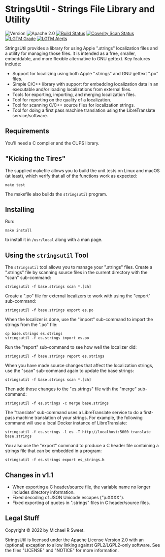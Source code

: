 StringsUtil - Strings File Library and Utility
==============================================

![Version](https://img.shields.io/github/v/release/michaelrsweet/stringsutil?include_prereleases)
![Apache 2.0](https://img.shields.io/github/license/michaelrsweet/stringsutil)
[![Build Status](https://img.shields.io/github/workflow/status/michaelrsweet/stringsutil/Build)](https://github.com/michaelrsweet/stringsutil/actions/workflows/build.yml)
[![Coverity Scan Status](https://img.shields.io/coverity/scan/24835.svg)](https://scan.coverity.com/projects/michaelrsweet-stringsutil)
[![LGTM Grade](https://img.shields.io/lgtm/grade/cpp/github/michaelrsweet/stringsutil)](https://lgtm.com/projects/g/michaelrsweet/stringsutil/context:cpp)
[![LGTM Alerts](https://img.shields.io/lgtm/alerts/github/michaelrsweet/stringsutil)](https://lgtm.com/projects/g/michaelrsweet/stringsutil/)

StringsUtil provides a library for using Apple ".strings" localization files and
a utility for managing those files.  It is intended as a free, smaller,
embeddable, and more flexible alternative to GNU gettext.  Key features include:

- Support for localizing using both Apple ".strings" and GNU gettext ".po"
  files.
- Simple C/C++ library with support for embedding localization data in an
  executable and/or loading localizations from external files.
- Tools for exporting, importing, and merging localization files.
- Tool for reporting on the quality of a localization.
- Tool for scanning C/C++ source files for localization strings.
- Tool for doing a first pass machine translation using the LibreTranslate
  service/software.


Requirements
------------

You'll need a C compiler and the CUPS library.


"Kicking the Tires"
-------------------

The supplied makefile allows you to build the unit tests on Linux and macOS (at
least), which verify that all of the functions work as expected:

    make test

The makefile also builds the `stringsutil` program.


Installing
----------

Run:

    make install

to install it in `/usr/local` along with a man page.


Using the `stringsutil` Tool
----------------------------

The `stringsutil` tool allows you to manage your ".strings" files.  Create a
".strings" file by scanning source files in the current directory with the
"scan" sub-command:

    stringsutil -f base.strings scan *.[ch]

Create a ".po" file for external localizers to work with using the "export"
sub-command:

    stringsutil -f base.strings export es.po

When the localizer is done, use the "import" sub-command to import the strings
from the ".po" file:

    cp base.strings es.strings
    stringsutil -f es.strings import es.po

Run the "report" sub-command to see how well the localizer did:

    stringsutil -f base.strings report es.strings

When you have made source changes that affect the localization strings, use the
"scan" sub-command again to update the base strings:

    stringsutil -f base.strings scan *.[ch]

Then add those changes to the "es.strings" file with the "merge" sub-command:

    stringsutil -f es.strings -c merge base.strings

The "translate" sub-command uses a LibreTranslate service to do a first-pass
machine translation of your strings.  For example, the following command will
use a local Docker instance of LibreTranslate:

    stringsutil -f es.strings -l es -T http://localhost:5000 translate base.strings

You also use the "export" command to produce a C header file containing a
strings file that can be embedded in a program:

    stringsutil -f es.strings export es_strings.h


Changes in v1.1
---------------

- When exporting a C header/source file, the variable name no longer includes
  directory information.
- Fixed decoding of JSON Unicode escapes ("\uXXXX").
- Fixed exporting of quotes in ".strings" files in C header/source files.


Legal Stuff
-----------

Copyright © 2022 by Michael R Sweet.

StringsUtil is licensed under the Apache License Version 2.0 with an (optional)
exception to allow linking against GPL2/LGPL2-only software.  See the files
"LICENSE" and "NOTICE" for more information.
